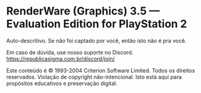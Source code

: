 # RenderWare (Graphics) 3.5 — Evaluation Edition for PlayStation 2
Auto-descritivo. Se não foi captado por você, então isto não é pra você.

Em caso de dúvida, use nosso suporte no Discord.
https://republicasigma.com.br/discord/join/

Este conteúdo é © 1993-2004 Criterion Software Limited. Todos os direitos reservados.
Violação de copyright não-intencional. Isto está aqui para propósitos educativos e preservação digital.
